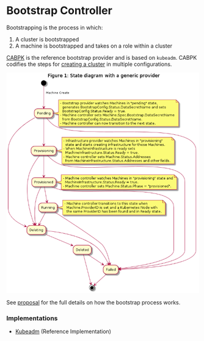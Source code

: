 # Bootstrap Controller
<!-- TODO -->
Bootstrapping is the process in which:

1. A cluster is bootstrapped
1. A machine is bootstrapped and takes on a role within a cluster

[CABPK](https://github.com/kubernetes-sigs/cluster-api/tree/main/bootstrap/kubeadm) is the reference bootstrap provider and is based on `kubeadm`. CABPK codifies the steps for [creating a cluster](https://kubernetes.io/docs/setup/production-environment/tools/kubeadm/create-cluster-kubeadm/) in multiple configurations.

![](../../../images/bootstrap-controller.png)

See [proposal](https://github.com/kubernetes-sigs/cluster-api/blob/main/docs/proposals/20190610-machine-states-preboot-bootstrapping.md) for the full details on how the bootstrap process works.

### Implementations

* [Kubeadm](https://github.com/kubernetes-sigs/cluster-api/tree/main/bootstrap/kubeadm) (Reference Implementation)
